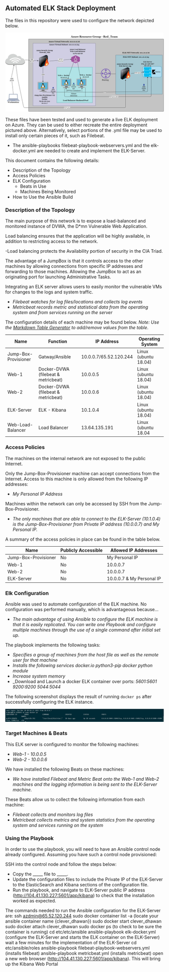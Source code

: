 ## Automated ELK Stack Deployment

The files in this repository were used to configure the network depicted below.

![ELK Project Diagram.png](https://github.com/rlaplant88/ELK-Project/blob/main/Diagrams/ELK%20Project%20Diagram.png)

These files have been tested and used to generate a live ELK deployment on Azure. They can be used to either recreate the entire deployment pictured above. Alternatively, select portions of the .yml file may be used to install only certain pieces of it, such as Filebeat.

  - The ansible-playbooks filebeat-playbook-webservers.yml and the elk-docker.yml are needed to create and implement the ELK-Server.

This document contains the following details:
- Description of the Topology
- Access Policies
- ELK Configuration
  - Beats in Use
  - Machines Being Monitored
- How to Use the Ansible Build


### Description of the Topology

The main purpose of this network is to expose a load-balanced and monitored instance of DVWA, the D*mn Vulnerable Web Application.

Load balancing ensures that the application will be highly available, in addition to restricting access to the network.

 -Load balancing protects the Availability portion of security in the CIA Triad.

The advantage of a JumpBox is that it controls access to the other machines by allowing connections from specific IP addresses and forwarding to those machines. Allowing the JumpBox to act as an originating port for launching Administrative Tasks.


Integrating an ELK server allows users to easily monitor the vulnerable VMs for changes to the logs and system traffic.
- _Filebeat watches for log files/locations and collects log events_
- _Metricbeat records metric and statistical data from the operating system and from services running on the server_

The configuration details of each machine may be found below.
_Note: Use the [Markdown Table Generator](http://www.tablesgenerator.com/markdown_tables) to add/remove values from the table_.

| Name                 | Function                            | IP Address             | Operating System     |
| -------------------- | ----------------------------------- | ---------------------- | -------------------- |
| Jump-Box-Provisioner | Gatway/Ansible                      | 10.0.0.7/65.52.120.244 | Linux (ubuntu 18.04) |
| Web-1                | Docker-DVWA (filebeat & metricbeat) | 10.0.0.5               | Linux (ubuntu 18.04) |
| Web-2                | Docker-DVWA (filebeat & metricbeat) | 10.0.0.6               | Linux (ubuntu 18.04) |
| ELK-Server           | ELK - Kibana                        | 10.1.0.4               | Linux (ubuntu 18.04) |
| Web-Load-Balancer  | Load Balancer  | 13.64.135.191  | Linux (ubuntu 18.04  |)

### Access Policies

The machines on the internal network are not exposed to the public Internet. 

Only the Jump-Box-Provisioner machine can accept connections from the Internet. Access to this machine is only allowed from the following IP addresses:
- _My Personal IP Address_

Machines within the network can only be accessed by SSH from the Jump-Box-Provisioner.
- _The only machines that are able to connect to the ELK-Server (10.1.0.4) is the Jump-Box-Provisioner from Private IP address (10.0.0.7) and My Personal IP._

A summary of the access policies in place can be found in the table below.

| Name                 | Publicly Accessible | Allowed IP Addresses      |
| -------------------- | ------------------- | ------------------------- |
| Jump-Box-Provisioner | No                  | My Personal IP            |
| Web-1                | No                  | 10.0.0.7                  |
| Web-2                | No                  | 10.0.0.7                  |
| ELK-Server           | No                  | 10.0.0.7 & My Personal IP |

### Elk Configuration

Ansible was used to automate configuration of the ELK machine. No configuration was performed manually, which is advantageous because...
- _The main advantage of using Ansible to configure the ELK machine is that it is easily replicated. You can write one Playbook and configure multiple machines through the use of a single command after initial set up._

The playbook implements the following tasks:
- _Specifies a group of machines from the host file as well as the remote user for that machine_
- _Installs the following services_
  _docker.io_
  _python3-pip_
  _docker python module_
- _Increase system memory_
- _Download and Launch a docker ELK container over ports:
  _5601:5601_
  _9200:9200_
  _5044:5044_

The following screenshot displays the result of running `docker ps` after successfully configuring the ELK instance.

![docker_ps.JPG](https://github.com/rlaplant88/ELK-Project/blob/main/Ansible/docker_ps.JPG)

### Target Machines & Beats
This ELK server is configured to monitor the following machines:
- _Web-1 - 10.0.0.5_
- _Web-2 - 10.0.0.6_

We have installed the following Beats on these machines:
- _We have installed Filebeat and Metric Beat onto the Web-1 and Web-2 machines and the logging information is being sent to the ELK-Server machine._

These Beats allow us to collect the following information from each machine:
- _Filebeat collects and monitors log files_
- _Metricbeat collects metrics and system statistics from the operating system and services running on the system_

### Using the Playbook
In order to use the playbook, you will need to have an Ansible control node already configured. Assuming you have such a control node provisioned: 

SSH into the control node and follow the steps below:
- Copy the _____ file to _____.
- Update the configuration files to include the Private IP of the ELK-Server to the ElasticSearch and Kibana sections of the configuration file.
- Run the playbook, and navigate to ELK-Server public IP address (http://104.41.130.227:5601/app/kibana) to check that the installation worked as expected.



The commands needed to run the Ansible configuration for the ELK-Server are:
ssh azdmin@65.52.120.244
sudo docker container list -a (locate your ansible container name {clever_dhawan})
sudo docker start clever_dhawan
sudo docker attach clever_dhawan
sudo docker ps (to check to be sure the container is running)
cd etc/etc/ansible
ansible-playbook elk-docker.yml (configure the ELK-Server and starts the ELK container on the ELK-Server) wait a few minutes for the implementation of the ELK-Server 
cd etc/ansible/roles
ansible-playbook filebeat-playbook-webservers.yml (installs filebeat)
ansible-playbook metricbeat.yml (installs metricbeat)
open a new web browser (http://104.41.130.227:5601/app/kibana). This will bring up the Kibana Web Portal
 
